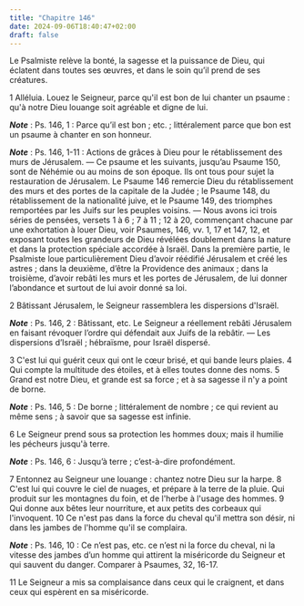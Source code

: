 ```yaml
---
title: "Chapitre 146"
date: 2024-09-06T18:40:47+02:00
draft: false
---
```



Le Psalmiste relève la bonté, la sagesse et la puissance de Dieu, qui éclatent dans toutes ses œuvres, et dans le soin qu’il prend de ses créatures.


1 Alléluia. Louez le Seigneur, parce qu'il est bon de lui chanter un psaume : qu'à notre Dieu louange soit agréable et digne de lui.

***Note*** :  Ps. 146, 1 : Parce qu’il est bon ; etc. ; littéralement parce que bon est un psaume à chanter en son honneur.

***Note*** :  Ps. 146, 1-11 : Actions de grâces à Dieu pour le rétablissement des murs de Jérusalem. ― Ce psaume et les suivants, jusqu’au Psaume 150, sont de Néhémie ou au moins de son époque. Ils ont tous pour sujet la restauration de Jérusalem. Le Psaume 146 remercie Dieu du rétablissement des murs et des portes de la capitale de la Judée ; le Psaume 148, du rétablissement de la nationalité juive, et le Psaume 149, des triomphes remportées par les Juifs sur les peuples voisins. ― Nous avons ici trois séries de pensées, versets 1 à 6 ; 7 à 11 ; 12 à 20, commençant chacune par une exhortation à louer Dieu, voir Psaumes, 146, vv. 1, 17 et 147, 12, et exposant toutes les grandeurs de Dieu révélées doublement dans la nature et dans la protection spéciale accordée à Israël. Dans la première partie, le Psalmiste loue particulièrement Dieu d’avoir réédifié Jérusalem et créé les astres ; dans la deuxième, d’être la Providence des animaux ; dans la troisième, d’avoir rebâti les murs et les portes de Jérusalem, de lui donner
l’abondance et surtout de lui avoir donné sa loi.

2 Bâtissant Jérusalem, le Seigneur rassemblera les dispersions d'Israël.

***Note*** :  Ps. 146, 2 : Bâtissant, etc. Le Seigneur a réellement rebâti Jérusalem en faisant révoquer l’ordre qui défendait aux Juifs de la rebâtir. ― Les dispersions d’Israël ; hébraïsme, pour Israël dispersé.

3 C'est lui qui guérit ceux qui ont le cœur brisé, et qui bande leurs plaies. 4 Qui compte la multitude des étoiles, et à elles toutes donne des noms. 5 Grand est notre Dieu, et grande est sa force ; et à sa sagesse il n'y a point de borne.

***Note*** :  Ps. 146, 5 : De borne ; littéralement de nombre ; ce qui revient au même sens ; à savoir que sa sagesse est infinie.

6 Le Seigneur prend sous sa protection les hommes doux; mais il humilie les pécheurs jusqu'à terre.

***Note*** :  Ps. 146, 6 : Jusqu’à terre ; c’est-à-dire profondément.


7 Entonnez au Seigneur une louange : chantez notre Dieu sur la harpe. 8 C'est lui qui couvre le ciel de nuages, et prépare à la terre de la pluie. Qui produit sur les montagnes du foin, et de l'herbe à l'usage des hommes. 9 Qui donne aux bêtes leur nourriture, et aux petits des corbeaux qui l'invoquent. 10 Ce n'est pas dans la force du cheval qu'il mettra son désir, ni dans les jambes de l'homme qu'il se complaira.

***Note*** :  Ps. 146, 10 : Ce n’est pas, etc. ce n’est ni la force du cheval, ni la vitesse des jambes d’un homme qui attirent la miséricorde du Seigneur et qui sauvent du danger. Comparer à Psaumes, 32, 16-17.

11 Le Seigneur a mis sa complaisance dans ceux qui le craignent, et dans ceux qui espèrent en sa miséricorde.


